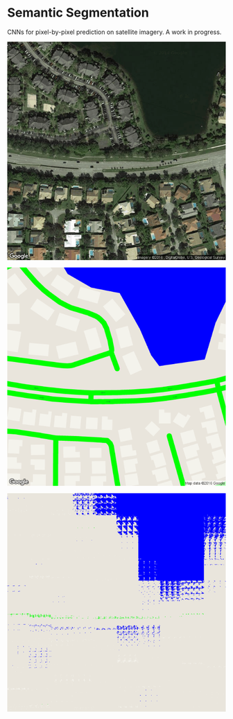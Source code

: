 # Semantic Segmentation

CNNs for pixel-by-pixel prediction on satellite imagery. A work in progress.

![Image](/images_for_readme/lat_26.23319,long_-80.2906_satellite.png)

![Image](/images_for_readme/lat_26.23319,long_-80.2906_segmented.png)

![Image](/images_for_readme/lat_26.23319,long_-80.2906_segmented_pred.png)
